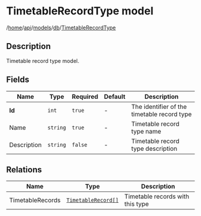 # TimetableRecordType model

/[home](/README.md)/[api](/docs/api/README.md)/[models](/docs/api/README.md#models)/[db](/docs/api/README.md#database-models)/[TimetableRecordType](/docs/api/models/db/TimetableRecordType.md)

## Description

Timetable record type model.

## Fields

| Name | Type | Required | Default | Description |
| ---- | ---- | -------- | ------- | ----------- |
| __Id__ | `int` | `true` | - | The identifier of the timetable record type |
| Name | `string` | `true` | - | Timetable record type name |
| Description | `string` | `false` | - | Timetable record type description |

## Relations

| Name | Type | Description |
| ---- | ---- | ----------- |
| TimetableRecords | [`TimetableRecord[]`](TimetableRecord.md) | Timetable records with this type |
